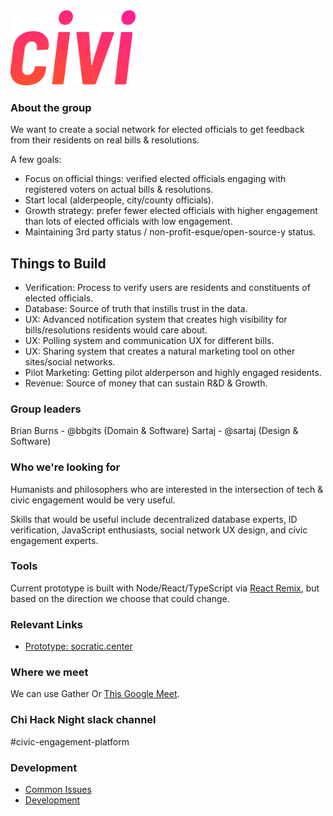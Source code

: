<img src="./civi-temp-logo.png" style="width:200px" />

### About the group

We want to create a social network for elected officials to get feedback from their residents on real bills & resolutions. 

A few goals:

- Focus on official things: verified elected officials engaging with registered voters on actual bills & resolutions. 
- Start local (alderpeople, city/county officials).
- Growth strategy: prefer fewer elected officials with higher engagement than lots of elected officials with low engagement.
- Maintaining 3rd party status / non-profit-esque/open-source-y status.

## Things to Build

- Verification: Process to verify users are residents and constituents of elected officials.
- Database: Source of truth that instills trust in the data.
- UX: Advanced notification system that creates high visibility for bills/resolutions residents would care about.
- UX: Polling system and communication UX for different bills.
- UX: Sharing system that creates a natural marketing tool on other sites/social networks.
- Pilot Marketing: Getting pilot alderperson and highly engaged residents.
- Revenue: Source of money that can sustain R&D & Growth.
 
### Group leaders

Brian Burns - @bbgits (Domain & Software)
Sartaj - @sartaj (Design & Software)

### Who we're looking for

Humanists and philosophers who are interested in the intersection of tech & civic engagement would be very useful. 

Skills that would be useful include decentralized database experts, ID verification, JavaScript enthusiasts, social network UX design, and civic engagement experts. 

### Tools

Current prototype is built with Node/React/TypeScript via [React Remix](https://remix.run), but based on the direction we choose that could change.

### Relevant Links

- [Prototype: socratic.center](https://socratic.center)

### Where we meet

We can use Gather Or [This Google Meet](https://meet.google.com/hjn-uxvy-woq).

### Chi Hack Night slack channel

#civic-engagement-platform 


### Development

- [Common Issues](./WHEN_CODE_GIVES_YOU_LEMONS.md)
- [Development](./DEVELOPMENT.md)
